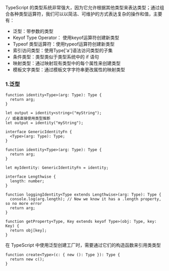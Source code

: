 TypeScript 的类型系统非常强大，因为它允许根据其他类型来表达类型；通过组合各种类型运算符，我们可以以简洁、可维护的方式表达复杂的操作和值，主要有：
- 泛型：带参数的类型
- Keyof Type Operator： 使用keyof运算符创建新类型
- Typeof 类型运算符：使用typeof运算符创建新类型
- 索引访问类型：使用Type['a']语法访问类型的子集
- 条件类型：类型类似于类型系统中的 if 语句
- 映射类型：通过映射现有类型中的每个属性来创建类型
- 模板文字类型：通过模板文字字符串更改属性的映射类型

### 1.泛型
```
function identity<Type>(arg: Type): Type {
  return arg;
}

let output = identity<string>("myString");
// 或者直接使用类型推断
let output = identity("myString");
```

```
interface GenericIdentityFn {
  <Type>(arg: Type): Type;
}
 
function identity<Type>(arg: Type): Type {
  return arg;
}
 
let myIdentity: GenericIdentityFn = identity;
```

```
interface Lengthwise {
  length: number;
}
 
function loggingIdentity<Type extends Lengthwise>(arg: Type): Type {
  console.log(arg.length); // Now we know it has a .length property, so no more error
  return arg;
}

function getProperty<Type, Key extends keyof Type>(obj: Type, key: Key) {
  return obj[key];
}
```

在 TypeScript 中使用泛型创建工厂时，需要通过它们的构造函数来引用类类型
```
function create<Type>(c: { new (): Type }): Type {
  return new c();
}
```

